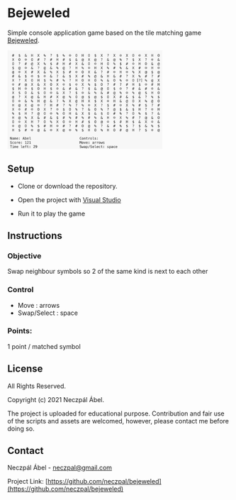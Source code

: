 # Bejeweled

Simple console application game based
on the tile matching game [Bejeweled](https://en.wikipedia.org/wiki/Bejeweled).

<p float="left">
    <img src="https://github.com/neczpal/bejeweled/raw/master/screenshot.png" width="350" />
</p>

## Setup

* Clone or download the repository.

* Open the project with [Visual Studio](https://visualstudio.microsoft.com)

* Run it to play the game

## Instructions

### Objective
Swap neighbour symbols so 2 of the same kind is next to each other

### Control
 * Move : arrows
 * Swap/Select : space

### Points:
1 point / matched symbol


## License

All Rights Reserved.

Copyright (c) 2021 Neczpál Ábel.

The project is uploaded for educational purpose.
Contribution and fair use of the scripts and assets are welcomed,
however, please contact me before doing so.


## Contact

Neczpál Ábel - [neczpal@gmail.com](mailto:neczpal@gmail.com)

Project Link: [https://github.com/neczpal/bejeweled](https://github.com/neczpal/bejeweled)